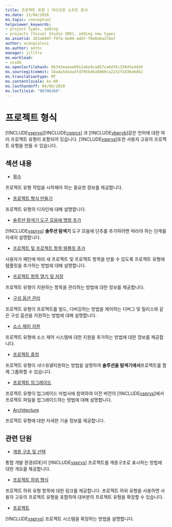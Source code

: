 ```yaml
---
title: 프로젝트 유형 | 마이크로 소프트 문서
ms.date: 11/04/2016
ms.topic: conceptual
helpviewer_keywords:
- project types, adding
- projects [Visual Studio SDK], adding new types
ms.assetid: 263a084f-f97a-4e09-add7-f0e8a6a27daf
author: acangialosi
ms.author: anthc
manager: jillfra
ms.workload:
- vssdk
ms.openlocfilehash: 6b343eeeee0912a6e9cad57ca6d35c33845e4dd4
ms.sourcegitcommit: 16a4a5da4a4fd795b46a0869ca2152f2d36e6db2
ms.translationtype: MT
ms.contentlocale: ko-KR
ms.lasthandoff: 04/06/2020
ms.locfileid: "80706260"
---
```

# <a name="project-types"></a>프로젝트 형식
[!INCLUDE[vsprvs](../../code-quality/includes/vsprvs_md.md)][!INCLUDE[csprcs](../../data-tools/includes/csprcs_md.md)] 과 [!INCLUDE[vbprvb](../../code-quality/includes/vbprvb_md.md)]같은 언어에 대한 여러 프로젝트 유형이 포함되어 있습니다. [!INCLUDE[vsprvs](../../code-quality/includes/vsprvs_md.md)]또한 사용자 고유의 프로젝트 유형을 만들 수 있습니다.

## <a name="in-this-section"></a>섹션 내용
- [필수](../../extensibility/internals/project-type-essentials.md)

 프로젝트 유형 작업을 시작해야 하는 중요한 정보를 제공합니다.

- [프로젝트 형식 만들기](../../extensibility/internals/creating-project-types.md)

 프로젝트 유형의 디자인에 대해 설명합니다.

- [솔루션 탐색기 도구 모음에 명령 추가](../../extensibility/adding-a-command-to-the-solution-explorer-toolbar.md)

 [!INCLUDE[vsprvs](../../code-quality/includes/vsprvs_md.md)] **솔루션 탐색기** 도구 모음에 단추를 추가하려면 따라야 하는 단계를 자세히 설명합니다.

- [프로젝트 및 프로젝트 항목 템플릿 추가](../../extensibility/internals/adding-project-and-project-item-templates.md)

 사용자가 패턴에 따라 새 프로젝트 및 프로젝트 항목을 만들 수 있도록 프로젝트 유형에 템플릿을 추가하는 방법에 대해 설명합니다.

- [프로젝트 항목 열기 및 저장](../../extensibility/internals/opening-and-saving-project-items.md)

 프로젝트 유형이 지원하는 항목을 관리하는 방법에 대한 정보를 제공합니다.

- [구성 옵션 관리](../../extensibility/internals/managing-configuration-options.md)

 프로젝트 유형이 프로젝트를 빌드, 디버깅하는 방법을 제어하는 디버그 및 릴리스와 같은 구성 옵션을 지원하는 방법에 대해 설명합니다.

- [소스 제어 지원](../../extensibility/internals/supporting-source-control.md)

 프로젝트 유형에 소스 제어 시스템에 대한 지원을 추가하는 방법에 대한 정보를 제공합니다.

- [프로젝트 중첩](../../extensibility/internals/nesting-projects.md)

 프로젝트 유형이 *네스팅을*지원하는 방법을 설명하여 **솔루션을 탐색기에서**프로젝트를 함께 그룹화할 수 있습니다.

- [프로젝트 업그레이드](../../extensibility/internals/upgrading-projects.md)

 프로젝트 유형이 업그레이드 마법사에 참여하여 이전 버전의 [!INCLUDE[vsprvs](../../code-quality/includes/vsprvs_md.md)]에서 프로젝트 파일을 업그레이드하는 방법에 대해 설명합니다.

- [Architecture](../../extensibility/internals/project-types-architecture.md)

 프로젝트 유형에 대한 자세한 기술 정보를 제공합니다.

## <a name="related-sections"></a>관련 단원
- [계층 구조 및 선택](../../extensibility/internals/hierarchies-and-selection.md)

 통합 개발 환경(IDE)이 [!INCLUDE[vsprvs](../../code-quality/includes/vsprvs_md.md)] 프로젝트를 계층구조로 표시하는 방법에 대한 개요를 제공합니다.

- [프로젝트 하위 형식](../../extensibility/internals/project-subtypes.md)

 프로젝트 하위 유형 항목에 대한 링크를 제공합니다. 프로젝트 하위 유형을 사용하면 사용자 고유의 프로젝트 유형을 포함하여 대부분의 프로젝트 유형을 확장할 수 있습니다.

- [프로젝트](../../extensibility/internals/projects.md)

 [!INCLUDE[vsprvs](../../code-quality/includes/vsprvs_md.md)] 프로젝트 시스템을 확장하는 방법을 설명합니다.
